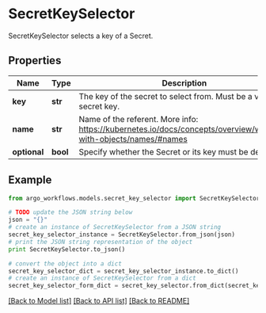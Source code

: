 # SecretKeySelector

SecretKeySelector selects a key of a Secret.

## Properties

Name | Type | Description | Notes
------------ | ------------- | ------------- | -------------
**key** | **str** | The key of the secret to select from.  Must be a valid secret key. | 
**name** | **str** | Name of the referent. More info: https://kubernetes.io/docs/concepts/overview/working-with-objects/names/#names | [optional] 
**optional** | **bool** | Specify whether the Secret or its key must be defined | [optional] 

## Example

```python
from argo_workflows.models.secret_key_selector import SecretKeySelector

# TODO update the JSON string below
json = "{}"
# create an instance of SecretKeySelector from a JSON string
secret_key_selector_instance = SecretKeySelector.from_json(json)
# print the JSON string representation of the object
print SecretKeySelector.to_json()

# convert the object into a dict
secret_key_selector_dict = secret_key_selector_instance.to_dict()
# create an instance of SecretKeySelector from a dict
secret_key_selector_form_dict = secret_key_selector.from_dict(secret_key_selector_dict)
```
[[Back to Model list]](../README.md#documentation-for-models) [[Back to API list]](../README.md#documentation-for-api-endpoints) [[Back to README]](../README.md)


